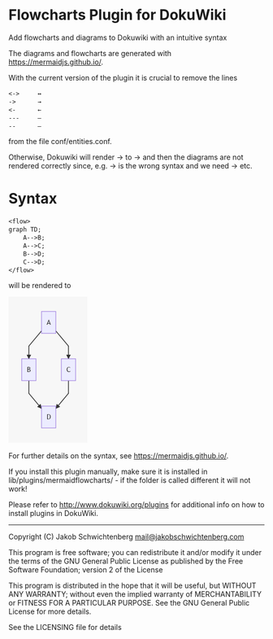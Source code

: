 # Flowcharts Plugin for DokuWiki
Add flowcharts and diagrams to Dokuwiki with an intuitive syntax

The diagrams and flowcharts are generated with https://mermaidjs.github.io/. 

With the current version of the plugin it is crucial to remove the lines 

```
<->     ↔
->      →
<-      ←
---     —
--      –
```

from the file conf/entities.conf. 

Otherwise, Dokuwiki will render -> to → and then the diagrams are not rendered correctly since, e.g. → is the wrong syntax and we need -> etc.

# Syntax

```
<flow>
graph TD;
    A-->B;
    A-->C;
    B-->D;
    C-->D;
</flow>
```

will be rendered to

![example diagram](examplediagram.png)


For further details on the syntax, see https://mermaidjs.github.io/.

If you install this plugin manually, make sure it is installed in
lib/plugins/mermaidflowcharts/ - if the folder is called different it
will not work!

Please refer to http://www.dokuwiki.org/plugins for additional info
on how to install plugins in DokuWiki.

----
Copyright (C) Jakob Schwichtenberg <mail@jakobschwichtenberg.com>

This program is free software; you can redistribute it and/or modify
it under the terms of the GNU General Public License as published by
the Free Software Foundation; version 2 of the License

This program is distributed in the hope that it will be useful,
but WITHOUT ANY WARRANTY; without even the implied warranty of
MERCHANTABILITY or FITNESS FOR A PARTICULAR PURPOSE.  See the
GNU General Public License for more details.

See the LICENSING file for details
